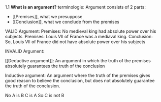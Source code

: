 
1.1
**What is an argument?**
terminologie:
Argument consists of 2 parts:
- [[Premises]], what we presuppose
- [[Conclusion]], what we conclude from the premises


VALID Argument:
Premises: No medieval king had absolute power over his subjects.
Premises: Louis VII of France was a mediaval king.
Conclusion: So, Louis VII of France did not have absolute power over his subjects

INVALID Argument:





[[Deductive argument]]:
An argument in which the truth of the premises absolutely guarantees the truth of the conclusion

Inductive argument:
An argument where the truth of the premises gives good reason to believe the conclusion, but does not absolutely guarantee the truth of the conclusion.


No A is B
C is A
So C is not B

